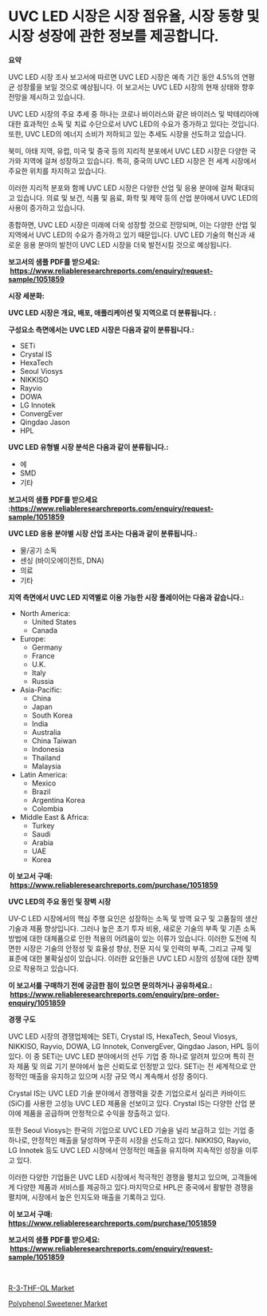 <p><h1>UVC LED 시장은 시장 점유율, 시장 동향 및 시장 성장에 관한 정보를 제공합니다.</h1></p><p><strong>요약</strong></p>
<p><p>UVC LED 시장 조사 보고서에 따르면 UVC LED 시장은 예측 기간 동안 4.5%의 연평균 성장률을 보일 것으로 예상됩니다. 이 보고서는 UVC LED 시장의 현재 상태와 향후 전망을 제시하고 있습니다.</p><p>UVC LED 시장의 주요 추세 중 하나는 코로나 바이러스와 같은 바이러스 및 박테리아에 대한 효과적인 소독 및 치료 수단으로서 UVC LED의 수요가 증가하고 있다는 것입니다. 또한, UVC LED의 에너지 소비가 저하되고 있는 추세도 시장을 선도하고 있습니다.</p><p>북미, 아태 지역, 유럽, 미국 및 중국 등의 지리적 분포에서 UVC LED 시장은 다양한 국가와 지역에 걸쳐 성장하고 있습니다. 특히, 중국의 UVC LED 시장은 전 세계 시장에서 주요한 위치를 차지하고 있습니다.</p><p>이러한 지리적 분포와 함께 UVC LED 시장은 다양한 산업 및 응용 분야에 걸쳐 확대되고 있습니다. 의료 및 보건, 식품 및 음료, 화학 및 제약 등의 산업 분야에서 UVC LED의 사용이 증가하고 있습니다.</p><p>종합하면, UVC LED 시장은 미래에 더욱 성장할 것으로 전망되며, 이는 다양한 산업 및 지역에서 UVC LED의 수요가 증가하고 있기 때문입니다. UVC LED 기술의 혁신과 새로운 응용 분야의 발전이 UVC LED 시장을 더욱 발전시킬 것으로 예상됩니다.</p></p>
<p><strong>보고서의 샘플 PDF를 받으세요: &nbsp;<a href="https://www.reliableresearchreports.com/enquiry/request-sample/1051859">https://www.reliableresearchreports.com/enquiry/request-sample/1051859</a></strong></p>
<p><strong>시장 세분화:</strong></p>
<p><strong> UVC LED 시장은 개요, 배포, 애플리케이션 및 지역으로 더 분류됩니다. :</strong></p>
<p><strong>구성요소 측면에서는 UVC LED 시장은 다음과 같이 분류됩니다.:</strong></p>
<p><ul><li>SETi</li><li>Crystal IS</li><li>HexaTech</li><li>Seoul Viosys</li><li>NIKKISO</li><li>Rayvio</li><li>DOWA</li><li>LG Innotek</li><li>ConvergEver</li><li>Qingdao Jason</li><li>HPL</li></ul></p>
<p><strong> UVC LED 유형별 시장 분석은 다음과 같이 분류됩니다.:</strong></p>
<p><ul><li>에</li><li>SMD</li><li>기타</li></ul></p>
<p><strong>보고서의 샘플 PDF를 받으세요 :<a href="https://www.reliableresearchreports.com/enquiry/request-sample/1051859">https://www.reliableresearchreports.com/enquiry/request-sample/1051859</a></strong></p>
<p><strong> UVC LED 응용 분야별 시장 산업 조사는 다음과 같이 분류됩니다.:</strong></p>
<p><ul><li>물/공기 소독</li><li>센싱 (바이오에이전트, DNA)</li><li>의료</li><li>기타</li></ul></p>
<p><strong>지역 측면에서 UVC LED 지역별로 이용 가능한 시장 플레이어는 다음과 같습니다.:</strong></p>
<p><ul>
    <li>
        North America:
        <ul>
            <li>United States</li>
            <li>Canada</li>
        </ul>
    </li>
    <li>
        Europe:
        <ul>
            <li>Germany</li>
            <li>France</li>
            <li>U.K.</li>
            <li>Italy</li>
            <li>Russia</li>
        </ul>
    </li>
    <li>
        Asia-Pacific:
        <ul>
            <li>China</li>
            <li>Japan</li>
            <li>South Korea</li>
            <li>India</li>
            <li>Australia</li>
            <li>China Taiwan</li>
            <li>Indonesia</li>
            <li>Thailand</li>
            <li>Malaysia</li>
        </ul>
    </li>
    <li>
        Latin America:
        <ul>
            <li>Mexico</li>
            <li>Brazil</li>
            <li>Argentina Korea</li>
            <li>Colombia</li>
        </ul>
    </li>
    <li>
        Middle East & Africa:
        <ul>
            <li>Turkey</li>
            <li>Saudi</li>
            <li>Arabia</li>
            <li>UAE</li>
            <li>Korea</li>
        </ul>
    </li>
    </ul></p>
<p><strong>이 보고서 구매: &nbsp;<a href="https://www.reliableresearchreports.com/purchase/1051859">https://www.reliableresearchreports.com/purchase/1051859</a></strong></p>
<p><strong>UVC LED의 주요 동인 및 장벽 시장</strong></p>
<p><p>UV-C LED 시장에서의 핵심 주행 요인은 성장하는 소독 및 방역 요구 및 고품질의 생산 기술과 제품 향상입니다. 그러나 높은 초기 투자 비용, 새로운 기술의 부족 및 기존 소독 방법에 대한 대체품으로 인한 적용의 어려움이 있는 이류가 있습니다. 이러한 도전에 직면한 시장은 기술의 안정성 및 효율성 향상, 전문 지식 및 인력의 부족, 그리고 규제 및 표준에 대한 불확실성이 있습니다. 이러한 요인들은 UVC LED 시장의 성장에 대한 장벽으로 작용하고 있습니다.</p></p>
<p><strong>이 보고서를 구매하기 전에 궁금한 점이 있으면 문의하거나 공유하세요.: &nbsp;<a href="https://www.reliableresearchreports.com/enquiry/pre-order-enquiry/1051859">https://www.reliableresearchreports.com/enquiry/pre-order-enquiry/1051859</a></strong></p>
<p><strong>경쟁 구도</strong></p>
<p><p>UVC LED 시장의 경쟁업체에는 SETi, Crystal IS, HexaTech, Seoul Viosys, NIKKISO, Rayvio, DOWA, LG Innotek, ConvergEver, Qingdao Jason, HPL 등이 있다. 이 중 SETi는 UVC LED 분야에서의 선두 기업 중 하나로 알려져 있으며 특히 전자 제품 및 의료 기기 분야에서 높은 신뢰도로 인정받고 있다. SETi는 전 세계적으로 안정적인 매출을 유지하고 있으며 시장 규모 역시 계속해서 성장 중이다.</p><p>Crystal IS는 UVC LED 기술 분야에서 경쟁력을 갖춘 기업으로서 실리콘 카바이드(SiC)를 사용한 고성능 UVC LED 제품을 선보이고 있다. Crystal IS는 다양한 산업 분야에 제품을 공급하며 안정적으로 수익을 창출하고 있다. </p><p>또한 Seoul Viosys는 한국의 기업으로 UVC LED 기술을 널리 보급하고 있는 기업 중 하나로, 안정적인 매출을 달성하며 꾸준히 시장을 선도하고 있다. NIKKISO, Rayvio, LG Innotek 등도 UVC LED 시장에서 안정적인 매출을 유지하며 지속적인 성장을 이루고 있다. </p><p>이러한 다양한 기업들은 UVC LED 시장에서 적극적인 경쟁을 펼치고 있으며, 고객들에게 다양한 제품과 서비스를 제공하고 있다.마지막으로 HPL은 중국에서 활발한 경쟁을 펼치며, 시장에서 높은 인지도와 매출을 기록하고 있다.</p></p>
<p><strong>이 보고서 구매: &nbsp; <a href="https://www.reliableresearchreports.com/purchase/1051859">https://www.reliableresearchreports.com/purchase/1051859</a></strong></p>
<p><strong>보고서의 샘플 PDF를 받으세요: &nbsp;<a href="https://www.reliableresearchreports.com/enquiry/request-sample/1051859">https://www.reliableresearchreports.com/enquiry/request-sample/1051859</a></strong><strong></strong></p>
<p>&nbsp;</p>
<p><p><a href="https://github.com/edytherolanlouisejk1miz0wig/Market-Research-Report-List-1/blob/main/r-3-thf-ol-market.md">R-3-THF-OL Market</a></p><p><a href="https://github.com/peachesmcdowel1/Market-Research-Report-List-1/blob/main/polyphenol-sweetener-market.md">Polyphenol Sweetener Market</a></p></p>